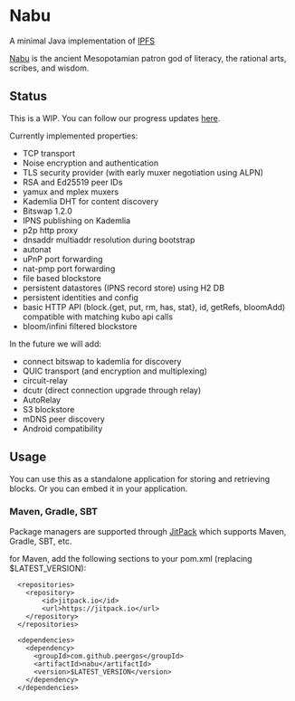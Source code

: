 # Nabu

A minimal Java implementation of [IPFS](https:/ipfs.io)

[Nabu](https://en.wikipedia.org/wiki/Nabu) is the ancient Mesopotamian patron god of literacy, the rational arts, scribes, and wisdom.

## Status
This is a WIP. You can follow our progress updates [here](https://peergos.net/public/ianopolous/work/java-ipfs-updates.md?open=true).

Currently implemented properties:
* TCP transport
* Noise encryption and authentication
* TLS security provider (with early muxer negotiation using ALPN)
* RSA and Ed25519 peer IDs
* yamux and mplex muxers
* Kademlia DHT for content discovery
* Bitswap 1.2.0
* IPNS publishing on Kademlia
* p2p http proxy
* dnsaddr multiaddr resolution during bootstrap
* autonat
* uPnP port forwarding
* nat-pmp port forwarding
* file based blockstore
* persistent datastores (IPNS record store) using H2 DB
* persistent identities and config
* basic HTTP API (block.{get, put, rm, has, stat}, id, getRefs, bloomAdd) compatible with matching kubo api calls
* bloom/infini filtered blockstore

In the future we will add:
* connect bitswap to kademlia for discovery
* QUIC transport (and encryption and multiplexing)
* circuit-relay
* dcutr (direct connection upgrade through relay)
* AutoRelay
* S3 blockstore
* mDNS peer discovery
* Android compatibility

## Usage
You can use this as a standalone application for storing and retrieving blocks. Or you can embed it in your application. 

### Maven, Gradle, SBT

Package managers are supported through [JitPack](https://jitpack.io/#ipfs/java-ipfs-http-client/) which supports Maven, Gradle, SBT, etc.

for Maven, add the following sections to your pom.xml (replacing $LATEST_VERSION):
```
  <repositories>
    <repository>
        <id>jitpack.io</id>
        <url>https://jitpack.io</url>
    </repository>
  </repositories>

  <dependencies>
    <dependency>
      <groupId>com.github.peergos</groupId>
      <artifactId>nabu</artifactId>
      <version>$LATEST_VERSION</version>
    </dependency>
  </dependencies>
```
